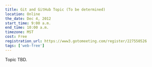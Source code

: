 ```yaml
---
title: Git and GitHub Topic (To be determined)
location: Online
the_date: Dec 4, 2012
start_time: 9:00 a.m.
end_time: 10:00 a.m.
timezone: MST
cost: Free
registration_url: https://www3.gotomeeting.com/register/227550526
tags: ['web-free']
---
```


Topic TBD.
